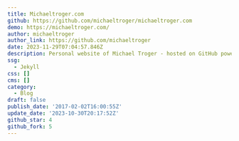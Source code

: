 ```yaml
---
title: Michaeltroger.com
github: https://github.com/michaeltroger/michaeltroger.com
demo: https://michaeltroger.com/
author: michaeltroger
author_link: https://github.com/michaeltroger
date: 2023-11-29T07:04:57.846Z
description: Personal website of Michael Troger - hosted on GitHub powered by Jekyll
ssg:
  - Jekyll
css: []
cms: []
category:
  - Blog
draft: false
publish_date: '2017-02-02T16:00:55Z'
update_date: '2023-10-30T20:17:52Z'
github_star: 4
github_fork: 5
---
```

